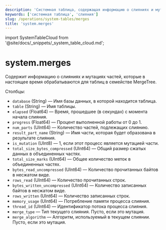 ```yaml
---
description: 'Системная таблица, содержащая информацию о слияниях и мутациях частей, которые в настоящее время обрабатываются для таблиц в семействе MergeTree.'
keywords: ['системная таблица', 'слияния']
slug: /operations/system-tables/merges
title: 'system.merges'
---
```


import SystemTableCloud from '@site/docs/_snippets/_system_table_cloud.md';


# system.merges

<SystemTableCloud/>

Содержит информацию о слияниях и мутациях частей, которые в настоящее время обрабатываются для таблиц в семействе MergeTree.

Столбцы:

- `database` (String) — Имя базы данных, в которой находится таблица.
- `table` (String) — Имя таблицы.
- `elapsed` (Float64) — Время, прошедшее (в секундах) с момента начала слияния.
- `progress` (Float64) — Процент выполненной работы от 0 до 1.
- `num_parts` (UInt64) — Количество частей, подлежащих слиянию.
- `result_part_name` (String) — Имя части, которая будет образована в результате слияния.
- `is_mutation` (UInt8) — 1, если этот процесс является мутацией части.
- `total_size_bytes_compressed` (UInt64) — Общий размер сжатых данных в объединенных частях.
- `total_size_marks` (UInt64) — Общее количество меток в объединенных частях.
- `bytes_read_uncompressed` (UInt64) — Количество прочитанных байтов в несжатом виде.
- `rows_read` (UInt64) — Количество прочитанных строк.
- `bytes_written_uncompressed` (UInt64) — Количество записанных байтов в несжатом виде.
- `rows_written` (UInt64) — Количество записанных строк.
- `memory_usage` (UInt64) — Потребление памяти процесса слияния.
- `thread_id` (UInt64) — Идентификатор потока процесса слияния.
- `merge_type` — Тип текущего слияния. Пусто, если это мутация.
- `merge_algorithm` — Алгоритм, используемый в текущем слиянии. Пусто, если это мутация.
